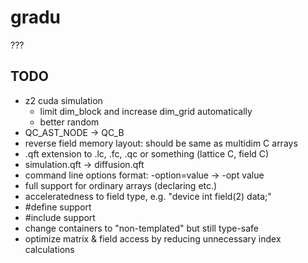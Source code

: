 # gradu
???

## TODO

- z2 cuda simulation
	- limit dim_block and increase dim_grid automatically
	- better random
- QC_AST_NODE -> QC_B
- reverse field memory layout: should be same as multidim C arrays
- .qft extension to .lc, .fc, .qc or something (lattice C, field C)
- simulation.qft -> diffusion.qft
- command line options format: -option=value -> -opt value
- full support for ordinary arrays (declaring etc.)
- acceleratedness to field type, e.g. "device int field(2) data;"
- #define support
- #include support
- change containers to "non-templated" but still type-safe
- optimize matrix & field access by reducing unnecessary index calculations